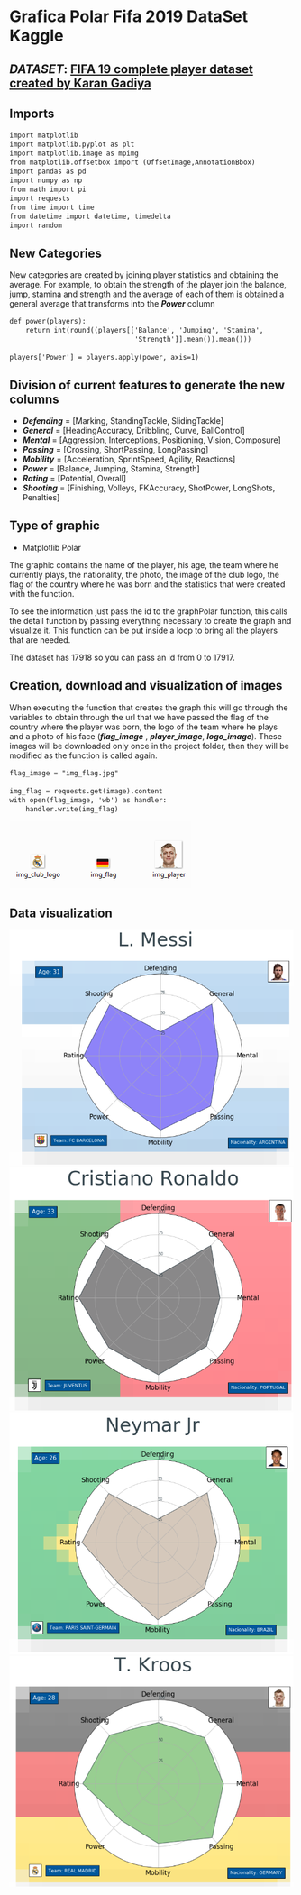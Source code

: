 # Grafica Polar Fifa 2019 DataSet Kaggle

## ***DATASET***: [FIFA 19 complete player dataset created by Karan Gadiya](https://www.kaggle.com/karangadiya/fifa19)

## Imports

```
import matplotlib
import matplotlib.pyplot as plt
import matplotlib.image as mpimg
from matplotlib.offsetbox import (OffsetImage,AnnotationBbox)
import pandas as pd
import numpy as np
from math import pi
import requests
from time import time
from datetime import datetime, timedelta
import random
```

## New Categories

New categories are created by joining player statistics and obtaining the average.
For example, to obtain the strength of the player join the balance, jump, stamina and strength and the average of each of them is obtained a general average that transforms into the ***Power*** column

```
def power(players):
    return int(round((players[['Balance', 'Jumping', 'Stamina', 
                               'Strength']].mean()).mean()))

players['Power'] = players.apply(power, axis=1)
```

## Division of current features to generate the new columns

- ***Defending*** = [Marking, StandingTackle, SlidingTackle]
- ***General*** = [HeadingAccuracy, Dribbling, Curve, BallControl]
- ***Mental*** = [Aggression, Interceptions, Positioning, Vision, Composure]
- ***Passing*** = [Crossing, ShortPassing, LongPassing]
- ***Mobility*** = [Acceleration, SprintSpeed, Agility, Reactions]
- ***Power*** = [Balance, Jumping, Stamina, Strength]
- ***Rating*** = [Potential, Overall]
- ***Shooting*** = [Finishing, Volleys, FKAccuracy, ShotPower, LongShots, Penalties]

## Type of graphic

- Matplotlib Polar

The graphic contains the name of the player, his age, the team where he currently plays, the nationality, the photo, the image of the club logo, the flag of the country where he was born and the statistics that were created with the function.

To see the information just pass the id to the graphPolar function, this calls the detail function by passing everything necessary to create the graph and visualize it. This function can be put inside a loop to bring all the players that are needed.

The dataset has 17918 so you can pass an id from 0 to 17917.

## Creation, download and visualization of images

When executing the function that creates the graph this will go through the variables to obtain through the url that we have passed the flag of the country where the player was born, the logo of the team where he plays and a photo of his face (***flag_image*** , ***player_image***, ***logo_image***). These images will be downloaded only once in the project folder, then they will be modified as the function is called again.

```
flag_image = "img_flag.jpg"
    
img_flag = requests.get(image).content
with open(flag_image, 'wb') as handler:
    handler.write(img_flag)
```
![Kroos](example/img.png)

## Data visualization

![Messi](example/1.png)
![Ronaldo](example/2.png)
![Neymar](example/3.png)
![Kroos](example/4.png)